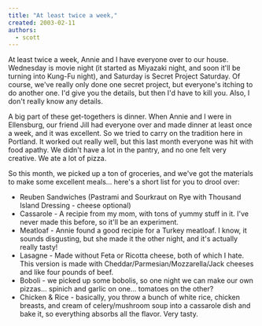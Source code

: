 ```yaml
---
title: "At least twice a week,"
created: 2003-02-11
authors: 
  - scott
---
```


At least twice a week, Annie and I have everyone over to our house. Wednesday is movie night (it started as Miyazaki night, and soon it'll be turning into Kung-Fu night), and Saturday is Secret Project Saturday. Of course, we've really only done one secret project, but everyone's itching to do another one. I'd give you the details, but then I'd have to kill you. Also, I don't really know any details.  
  
A big part of these get-togethers is dinner. When Annie and I were in Ellensburg, our friend Jill had everyone over and made dinner at least once a week, and it was excellent. So we tried to carry on the tradition here in Portland. It worked out really well, but this last month everyone was hit with food apathy. We didn't have a lot in the pantry, and no one felt very creative. We ate a lot of pizza.  
  
So this month, we picked up a ton of groceries, and we've got the materials to make some excellent meals... here's a short list for you to drool over:

- Reuben Sandwiches (Pastrami and Sourkraut on Rye with Thousand Island Dressing - cheese optional)
- Cassarole - A recipie from my mom, with tons of yummy stuff in it. I've never made this before, so it'll be an experiment.
- Meatloaf - Annie found a good recipie for a Turkey meatloaf. I know, it sounds disgusting, but she made it the other night, and it's actually really tasty!
- Lasagne - Made without Feta or Ricotta cheese, both of which I hate. This version is made with Cheddar/Parmesian/Mozzarella/Jack cheeses and like four pounds of beef.
- Boboli - we picked up some bobolis, so one night we can make our own pizzas... spinich and garlic on one... tomatoes on the other?
- Chicken & Rice - basically, you throw a bunch of white rice, chicken breasts, and cream of celery/mushroom soup into a cassarole dish and bake it, so everything absorbs all the flavor. Very tasty.

